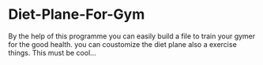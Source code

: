 # Diet-Plane-For-Gym
By the help of this programme you can easily build a file to train your gymer for the good health. you can coustomize the diet plane also a exercise things. This must be cool...
